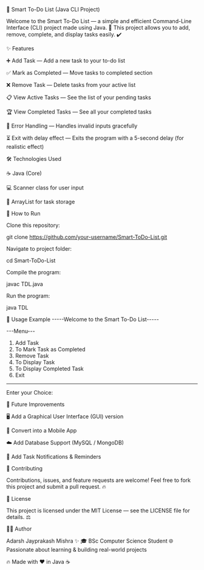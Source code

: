 📝 Smart To-Do List (Java CLI Project)

Welcome to the Smart To-Do List — a simple and efficient Command-Line Interface (CLI) project made using Java. 🚀
This project allows you to add, remove, complete, and display tasks easily. ✔️

✨ Features

➕ Add Task — Add a new task to your to-do list

✅ Mark as Completed — Move tasks to completed section

❌ Remove Task — Delete tasks from your active list

📋 View Active Tasks — See the list of your pending tasks

🏆 View Completed Tasks — See all your completed tasks

🔄 Error Handling — Handles invalid inputs gracefully

⏳ Exit with delay effect — Exits the program with a 5-second delay (for realistic effect)

🛠️ Technologies Used

☕ Java (Core)

💻 Scanner class for user input

📂 ArrayList for task storage

🚀 How to Run

Clone this repository:

git clone https://github.com/your-username/Smart-ToDo-List.git


Navigate to project folder:

cd Smart-ToDo-List


Compile the program:

javac TDL.java


Run the program:

java TDL

📖 Usage Example
-----Welcome to the Smart To-Do List-----

---Menu---
1. Add Task
2. To Mark Task as Completed
3. Remove Task
4. To Display Task
5. To Display Completed Task
6. Exit
--------------------------------------
Enter your Choice:

📌 Future Improvements

🖥️ Add a Graphical User Interface (GUI) version

📱 Convert into a Mobile App

☁️ Add Database Support (MySQL / MongoDB)

🔔 Add Task Notifications & Reminders

🤝 Contributing

Contributions, issues, and feature requests are welcome!
Feel free to fork this project and submit a pull request. 🔥

📜 License

This project is licensed under the MIT License — see the LICENSE
 file for details. ⚖️

👨‍💻 Author

Adarsh Jayprakash Mishra ✨
🎓 BSc Computer Science Student
🌐 Passionate about learning & building real-world projects

🔥 Made with ❤️ in Java ☕